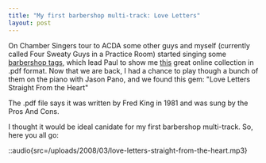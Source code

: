 ```yaml
---
title: "My first barbershop multi-track: Love Letters"
layout: post
---
```


On Chamber Singers tour to ACDA some other guys and myself (currently called Four Sweaty Guys in a Practice Room) started singing some [barbershop tags](http://en.wikipedia.org/wiki/Tag_%28Barbershop%29), which lead Paul to show me [this](http://www.stampedecitychorus.com/classic_tags_men2.pdf) great online collection in .pdf format. Now that we are back, I had a chance to play though a bunch of them on the piano with Jason Pano, and we found this gem: "Love Letters Straight From the Heart"

The .pdf file says it was written by Fred King in 1981 and was sung by the Pros And Cons.

I thought it would be ideal canidate for my first barbershop multi-track. So, here you all go:

::audio{src=/uploads/2008/03/love-letters-straight-from-the-heart.mp3}